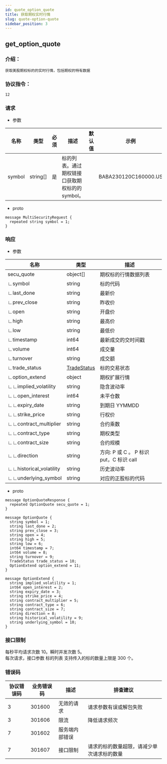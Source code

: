 ```yaml
---
id: quote_option_quote
title: 获取期权实时行情
slug: quote-option-quote
sidebar_position: 3
---
```


## get_option_quote

### 介绍：
    获取美股期权标的的实时行情，包括期权的特有数据
### 协议指令：
    12
### 请求
* 参数

| 名称 | 类型   | 必须  | 描述      |  默认值  |  示例   |
|-------|-------|-----|---------|-----|----|
| symbol | string[]   | 是  | 标的列表。通过期权链接口获取期权标的的 symbol。  | | BABA230120C160000.US|

* proto
```
message MultiSecurityRequest {
  repeated string symbol = 1;
}
```
### 响应
* 参数

| 名称 | 类型   | 描述  | 
|-------|-------|-----|
|secu_quote|object[]| 期权标的行情数据列表 |
|∟symbol|string| 标的代码 |
|∟last_done|string| 最新价 |
|∟prev_close|string| 昨收价 |
|∟open|string| 开盘价 |
|∟high|string| 最高价 |
|∟low|string| 最低价 |
|∟timestamp|int64| 最新成交的交时间戳 |
|∟volume|int64| 成交量 |
|∟turnover|string| 成交额 |
|∟trade_status|[TradeStatus](../quote-object#tradestatus)| 标的交易状态 |
|∟option_extend|object| 期权扩展行情 |
|∟∟implied_volatility|string| 隐含波动率 |
|∟∟open_interest|int64| 未平仓数 |
|∟∟expiry_date|string| 到期日 YYMMDD|
|∟∟strike_price|string| 行权价 |
|∟∟contract_multiplier|string| 合约乘数 |
|∟∟contract_type|string| 期权类型 |
|∟∟contract_size|string| 合约规模 |
|∟∟direction|string| 方向: P 或 C 。 P 标识 put，C 标识 call|
|∟∟historical_volatility|string| 历史波动率 |
|∟∟underlying_symbol|string| 对应的正股标的代码 |

* proto
```
message OptionQuoteResponse {
  repeated OptionQuote secu_quote = 1;
}

message OptionQuote {
  string symbol = 1;
  string last_done = 2;
  string prev_close = 3;
  string open = 4;
  string high = 5;
  string low = 6;
  int64 timestamp = 7;
  int64 volume = 8;
  string turnover = 9;
  TradeStatus trade_status = 10;
  OptionExtend option_extend = 11;
}

message OptionExtend {
  string implied_volatility = 1;
  int64 open_interest = 2;
  string expiry_date = 3;
  string strike_price = 4;
  string contract_multiplier = 5;
  string contract_type = 6;
  string contract_size = 7;
  string direction = 8;
  string historical_volatility = 9;
  string underlying_symbol = 10;
}
```
### 接口限制
每秒平均请求次数 10。瞬时并发次数 5。    
每次请求，接口参数 标的列表 支持传入的标的数量上限是 300 个。    

### 错误码

| 协议错误码 | 业务错误码   | 描述  | 排查建议 |
|-------|-------|-----|----|
|3 | 301600| 无效的请求 | 请求参数有误或解包失败 |
|3 | 301606| 限流 | 降低请求频次 |
|7 | 301602| 服务端内部错误 ||
|7 | 301607| 接口限制 | 请求的标的数量超限，请减少单次请求标的数量 |
